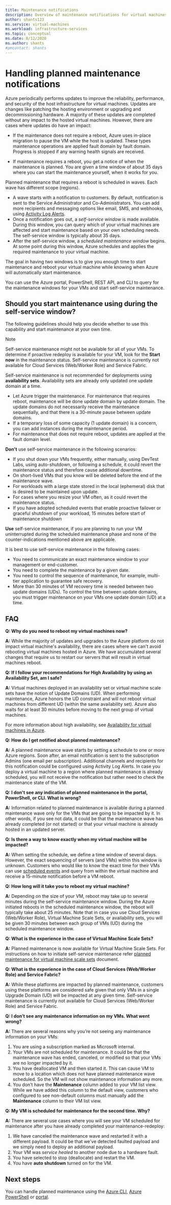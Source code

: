 ```yaml
---
title: Maintenance notifications 
description: Overview of maintenance notifications for virtual machines running in Azure.
author: shants123
ms.service: virtual-machines
ms.workload: infrastructure-services
ms.topic: conceptual
ms.date: 8/12/2020
ms.author: shants
#pmcontact: shants
---
```


# Handling planned maintenance notifications

Azure periodically performs updates to improve the reliability, performance, and security of the host infrastructure for virtual machines. Updates are changes like patching the hosting environment or upgrading and decommissioning hardware. A majority of these updates are completed without any impact to the hosted virtual machines. However, there are cases where updates do have an impact:

- If the maintenance does not require a reboot, Azure uses in-place migration to pause the VM while the host is updated. These types maintenance operations are applied fault domain by fault domain. Progress is stopped if any warning health signals are received.

- If maintenance requires a reboot, you get a notice of when the maintenance is planned. You are given a time window of about 35 days where you can start the maintenance yourself, when it works for you.


Planned maintenance that requires a reboot is scheduled in waves. Each wave has different scope (regions).

- A wave starts with a notification to customers. By default, notification is sent to the Service Administrator and Co-Administrators. You can add more recipients and messaging options like email, SMS, and webhooks, using [Activity Log Alerts](../service-health/alerts-activity-log-service-notifications-portal.md).  
- Once a notification goes out, a *self-service window* is made available. During this window, you can query which of your virtual machines are affected and start maintenance based on your own scheduling needs. The self-service window is typically about 35 days.
- After the self-service window, a *scheduled maintenance window* begins. At some point during this window, Azure schedules and applies the required maintenance to your virtual machine. 

The goal in having two windows is to give you enough time to start maintenance and reboot your virtual machine while knowing when Azure will automatically start maintenance.


You can use the Azure portal, PowerShell, REST API, and CLI to query for the maintenance windows for your VMs and start self-service maintenance.

 
## Should you start maintenance using during the self-service window?  

The following guidelines should help you decide whether to use this capability and start maintenance at your own time. 

> [!NOTE] 
> Self-service maintenance might not be available for all of your VMs. To determine if proactive redeploy is available for your VM, look for the **Start now** in the maintenance status. Self-service maintenance is currently not available for Cloud Services (Web/Worker Role) and Service Fabric.


Self-service maintenance is not recommended for deployments using **availability sets**. Availability sets are already only updated one update domain at a time. 

- Let Azure trigger the maintenance. For maintenance that requires reboot, maintenance will be done update domain by update domain. The update domains do not necessarily receive the maintenance sequentially, and that there is a 30-minute pause between update domains. 
- If a temporary loss of some capacity (1 update domain) is a concern, you can add instances during the maintenance period. 
- For maintenance that does not require reboot, updates are applied at the fault domain level. 

**Don't** use self-service maintenance in the following scenarios: 
- If you shut down your VMs frequently, either manually, using DevTest Labs, using auto-shutdown, or following a schedule, it could revert the maintenance status and therefore cause additional downtime.
- On short-lived VMs that you know will be deleted before the end of the maintenance wave. 
- For workloads with a large state stored in the local (ephemeral) disk that is desired to be maintained upon update. 
- For cases where you resize your VM often, as it could revert the maintenance status. 
- If you have adopted scheduled events that enable proactive failover or graceful shutdown of your workload, 15 minutes before start of maintenance shutdown

**Use** self-service maintenance, if you are planning to run your VM uninterrupted during the scheduled maintenance phase and none of the counter-indications mentioned above are applicable. 

It is best to use self-service maintenance in the following cases:
- You need to communicate an exact maintenance window to your management or end-customer. 
- You need to complete the maintenance by a given date. 
- You need to control the sequence of maintenance, for example, multi-tier application to guarantee safe recovery.
- More than 30 minutes of VM recovery time is needed between two update domains (UDs). To control the time between update domains, you must trigger maintenance on your VMs one update domain (UD) at a time.


## FAQ


**Q: Why do you need to reboot my virtual machines now?**

**A:** While the majority of updates and upgrades to the Azure platform do not impact virtual machine's availability, there are cases where we can't avoid rebooting virtual machines hosted in Azure. We have accumulated several changes that require us to restart our servers that will result in virtual machines reboot.

**Q: If I follow your recommendations for High Availability by using an Availability Set, am I safe?**

**A:** Virtual machines deployed in an availability set or virtual machine scale sets have the notion of Update Domains (UD). When performing maintenance, Azure honors the UD constraint and will not reboot virtual machines from different UD (within the same availability set).  Azure also waits for at least 30 minutes before moving to the next group of virtual machines. 

For more information about high availability, see [Availability for virtual machines in Azure](availability.md).

**Q: How do I get notified about planned maintenance?**

**A:** A planned maintenance wave starts by setting a schedule to one or more Azure regions. Soon after, an email notification is sent to the subscription Admins (one email per subscription). Additional channels and recipients for this notification could be configured using Activity Log Alerts. In case you deploy a virtual machine to a region where planned maintenance is already scheduled, you will not receive the notification but rather need to check the maintenance state of the VM.

**Q: I don't see any indication of planned maintenance in the portal, PowerShell, or CLI. What is wrong?**

**A:** Information related to planned maintenance is available during a planned maintenance wave only for the VMs that are going to be impacted by it. In other words, if you see not data, it could be that the maintenance wave has already completed (or not started) or that your virtual machine is already hosted in an updated server.

**Q: Is there a way to know exactly when my virtual machine will be impacted?**

**A:** When setting the schedule, we define a time window of several days. However, the exact sequencing of servers (and VMs) within this window is unknown. Customers who would like to know the exact time for their VMs can use [scheduled events](./linux/scheduled-events.md) and query from within the virtual machine and receive a 15-minute notification before a VM reboot.

**Q: How long will it take you to reboot my virtual machine?**

**A:**  Depending on the size of your VM, reboot may take up to several minutes during the self-service maintenance window. During the Azure initiated reboots in the scheduled maintenance window, the reboot will typically take about 25 minutes. Note that in case you use Cloud Services (Web/Worker Role), Virtual Machine Scale Sets, or availability sets, you will be given 30 minutes between each group of VMs (UD) during the scheduled maintenance window.

**Q: What is the experience in the case of Virtual Machine Scale Sets?**

**A:** Planned maintenance is now available for Virtual Machine Scale Sets. For instructions on how to initiate self-service maintenance refer [planned maintenance for virtual machine scale sets](../virtual-machine-scale-sets/virtual-machine-scale-sets-maintenance-notifications.md) document.

**Q: What is the experience in the case of Cloud Services (Web/Worker Role) and Service Fabric?**

**A:** While these platforms are impacted by planned maintenance, customers using these platforms are considered safe given that only VMs in a single Upgrade Domain (UD) will be impacted at any given time. Self-service maintenance is currently not available for Cloud Services (Web/Worker Role) and Service Fabric.

**Q: I don’t see any maintenance information on my VMs. What went wrong?**

**A:** There are several reasons why you’re not seeing any maintenance information on your VMs:
1.	You are using a subscription marked as Microsoft internal.
2.	Your VMs are not scheduled for maintenance. It could be that the maintenance wave has ended, canceled, or modified so that your VMs are no longer impacted by it.
3. You have deallocated VM and then started it. This can cause VM to move to a location which does not have planned maintenance wave scheduled. So the VM will not show maintenance information any more. 
4.	You don’t have the **Maintenance** column added to your VM list view. While we have added this column to the default view, customers who configured to see non-default columns must manually add the **Maintenance** column to their VM list view.

**Q: My VM is scheduled for maintenance for the second time. Why?**

**A:** There are several use cases where you will see your VM scheduled for maintenance after you have already completed your maintenance-redeploy:
1.	We have canceled the maintenance wave and restarted it with a different payload. It could be that we've detected faulted payload and we simply need to deploy an additional payload.
2.	Your VM was *service healed* to another node due to a hardware fault.
3.	You have selected to stop (deallocate) and restart the VM.
4.	You have **auto shutdown** turned on for the VM.



## Next steps

You can handle planned maintenance using the [Azure CLI](maintenance-notifications-cli.md), [Azure PowerShell](maintenance-notifications-powershell.md) or [portal](maintenance-notifications-portal.md).
